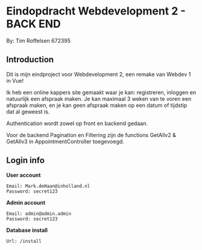 # Eindopdracht Webdevelopment 2 - BACK END

By: Tim Roffelsen 672395

## Introduction

Dit is mijn eindproject voor Webdevelopment 2, een remake van Webdev 1 in Vue!

Ik heb een online kappers site gemaakt waar je kan: registreren, inloggen en natuurlijk een afspraak maken. Je kan maximaal 3 weken van te voren een afspraak maken, en je kan geen afspraak maken op een datum of tijdstip dat al geweest is.

Authentication wordt zowel op front en backend gedaan.

Voor de backend Pagination en Filtering zijn de functions GetAllv2 & GetAllv3 in AppointmentController toegevoegd.

## Login info

**User account**

```
Email: Mark.deHaan@inholland.nl
Password: secret123
```

**Admin account**

```
Email: admin@admin.admin
Password: secret123
```

**Database install**

```
Url: /install
```
